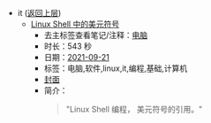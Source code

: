 - it ([返回上层](../))
    - [Linux Shell 中的美元符号](https://www.bilibili.com/video/BV1iL4y187pX)
        - 去主标签查看笔记/注释：[电脑](../markmap/电脑.html)
        - 时长：543 秒
        - 日期：[2021-09-21](../markmap/202109.html)
        - 标签：电脑,软件,linux,it,编程,基础,计算机
        - [封面](http://i0.hdslb.com/bfs/archive/8388a6eb5cee67703ebfec758932624b987a8453.jpg)
        - 简介：
            > "Linux Shell 编程， 美元符号的引用。"

